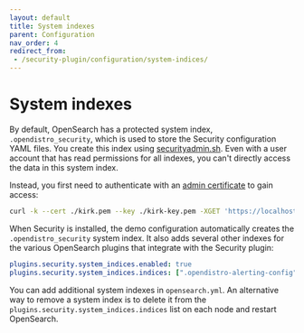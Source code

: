 ```yaml
---
layout: default
title: System indexes
parent: Configuration
nav_order: 4
redirect_from: 
 - /security-plugin/configuration/system-indices/
---
```


# System indexes

By default, OpenSearch has a protected system index, `.opendistro_security`, which is used to store the Security configuration YAML files. You create this index using [securityadmin.sh]({{site.url}}{{site.baseurl}}/security/configuration/security-admin/). Even with a user account that has read permissions for all indexes, you can't directly access the data in this system index.

Instead, you first need to authenticate with an [admin certificate]({{site.url}}{{site.baseurl}}/security/configuration/tls/#configuring-admin-certificates) to gain access:

```bash
curl -k --cert ./kirk.pem --key ./kirk-key.pem -XGET 'https://localhost:9200/.opendistro_security/_search'
```

When Security is installed, the demo configuration automatically creates the `.opendistro_security` system index. It also adds several other indexes for the various OpenSearch plugins that integrate with the Security plugin:

```yml
plugins.security.system_indices.enabled: true
plugins.security.system_indices.indices: [".opendistro-alerting-config", ".opendistro-alerting-alert*", ".opendistro-anomaly-results*", ".opendistro-anomaly-detector*", ".opendistro-anomaly-checkpoints", ".opendistro-anomaly-detection-state", ".opendistro-reports-*", ".opendistro-notifications-*", ".opendistro-notebooks", ".opendistro-asynchronous-search-response*"]
```

You can add additional system indexes in `opensearch.yml`. An alternative way to remove a system index is to delete it from the `plugins.security.system_indices.indices` list on each node and restart OpenSearch.

